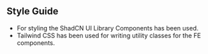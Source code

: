 ## Style Guide

 - For styling the ShadCN UI Library Components has been used.
 - Tailwind CSS has been used for writing utility classes for the FE components.